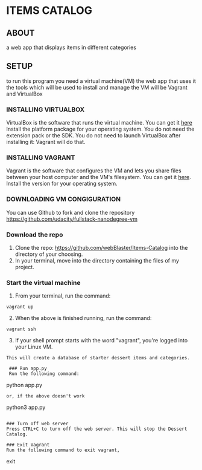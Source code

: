 # ITEMS CATALOG

## ABOUT
a web app that displays items in different categories

## SETUP
to run this program you need a virtual machine(VM)
the web app that uses it
the tools which will be used to install and manage the VM will be Vagrant and VirtualBox
### INSTALLING VIRTUALBOX
VirtualBox is the software that runs the virtual machine. You can get it [here](https://www.virtualbox.org/wiki/Download_Old_Builds_5_1)
Install the platform package for your operating system. You do not need the extension pack or the SDK.
You do not need to launch VirtualBox after installing it: Vagrant will do that.

### INSTALLING VAGRANT
Vagrant is the software that configures the VM and lets you share files between your host computer and
the VM's filesystem. You can get it [here](https://www.vagrantup.com/downloads.html). Install the version for your operating system.

### DOWNLOADING VM CONGIGURATION
You can use Github to fork and clone the repository https://github.com/udacity/fullstack-nanodegree-vm

### Download the repo
1. Clone the repo: https://github.com/webBlaster/Items-Catalog into the directory of your choosing.
2. In your terminal, move into the directory containing the files of my project.

### Start the virtual machine
1. From your terminal, run the command:
```
vagrant up
```
2. When the above is finished running, run the command:
```
vagrant ssh
```
3. If your shell prompt starts with the word "vagrant", you're logged into your Linux VM.

```
This will create a database of starter dessert items and categories.

 ### Run app.py
 Run the following command:
 ```
 python app.py
 ```
 or, if the above doesn't work
 ```
 python3 app.py
 ```
 
 ### Turn off web server
 Press CTRL+C to turn off the web server. This will stop the Dessert Catalog.
 
 ### Exit Vagrant
 Run the following command to exit vagrant,
 ```
 exit
 ```
